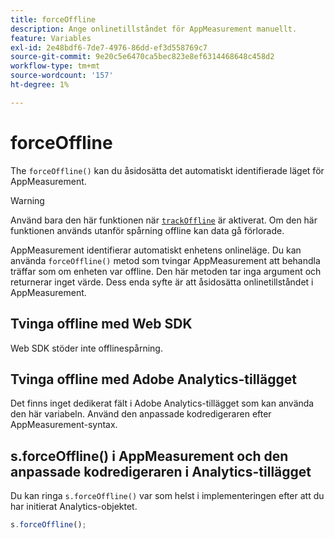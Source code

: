 ```yaml
---
title: forceOffline
description: Ange onlinetillståndet för AppMeasurement manuellt.
feature: Variables
exl-id: 2e48bdf6-7de7-4976-86dd-ef3d558769c7
source-git-commit: 9e20c5e6470ca5bec823e8ef6314468648c458d2
workflow-type: tm+mt
source-wordcount: '157'
ht-degree: 1%

---
```


# forceOffline

The `forceOffline()` kan du åsidosätta det automatiskt identifierade läget för AppMeasurement.

>[!WARNING]
>
>Använd bara den här funktionen när [`trackOffline`](../config-vars/trackoffline.md) är aktiverat. Om den här funktionen används utanför spårning offline kan data gå förlorade.

AppMeasurement identifierar automatiskt enhetens onlineläge. Du kan använda `forceOffline()` metod som tvingar AppMeasurement att behandla träffar som om enheten var offline. Den här metoden tar inga argument och returnerar inget värde. Dess enda syfte är att åsidosätta onlinetillståndet i AppMeasurement.

## Tvinga offline med Web SDK

Web SDK stöder inte offlinespårning.

## Tvinga offline med Adobe Analytics-tillägget

Det finns inget dedikerat fält i Adobe Analytics-tillägget som kan använda den här variabeln. Använd den anpassade kodredigeraren efter AppMeasurement-syntax.

## s.forceOffline() i AppMeasurement och den anpassade kodredigeraren i Analytics-tillägget

Du kan ringa `s.forceOffline()` var som helst i implementeringen efter att du har initierat Analytics-objektet.

```js
s.forceOffline();
```
